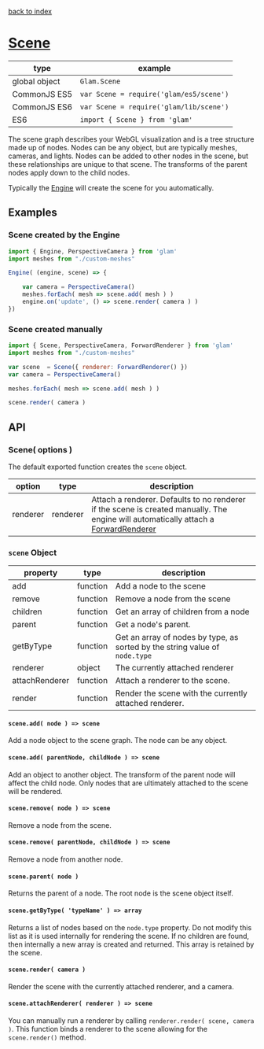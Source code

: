 [back to index](./)
# [Scene](https://github.com/glamjs/glam/tree/master/lib/scene)

| type          | example |
| ------------- | --------------------------------------- |
| global object | `Glam.Scene`                            |
| CommonJS ES5  | `var Scene = require('glam/es5/scene')` |
| CommonJS ES6  | `var Scene = require('glam/lib/scene')` |
| ES6           | `import { Scene } from 'glam'`          |

The scene graph describes your WebGL visualization and is a tree structure made up of nodes. Nodes can be any object, but are typically meshes, cameras, and lights. Nodes can be added to other nodes in the scene, but these relationships are unique to that scene. The transforms of the parent nodes apply down to the child nodes.

Typically the [Engine](./engine.md) will create the scene for you automatically.

## Examples

### Scene created by the Engine

```js
import { Engine, PerspectiveCamera } from 'glam'
import meshes from "./custom-meshes"

Engine( (engine, scene) => {

	var camera = PerspectiveCamera()
	meshes.forEach( mesh => scene.add( mesh ) )
	engine.on('update', () => scene.render( camera ) )
})
```

### Scene created manually

```js
import { Scene, PerspectiveCamera, ForwardRenderer } from 'glam'
import meshes from "./custom-meshes"

var scene  = Scene({ renderer: ForwardRenderer() })
var camera = PerspectiveCamera()

meshes.forEach( mesh => scene.add( mesh ) )

scene.render( camera )
```

## API

### Scene( options )

The default exported function creates the `scene` object. 

| option         | type         | description |
| -------------- | ------------ | ----------- |
| renderer       | renderer     | Attach a renderer. Defaults to no renderer if the scene is created manually. The engine will automatically attach a [ForwardRenderer](./renderer-forward.md) |

### `scene` Object

| property       | type         | description |
| -------------- | ------------ | ----------- |
| add            | function     | Add a node to the scene |
| remove         | function     | Remove a node from the scene |
| children       | function     | Get an array of children from a node |
| parent         | function     | Get a node's parent. |
| getByType      | function     | Get an array of nodes by type, as sorted by the string value of `node.type` |
| renderer       | object       | The currently attached renderer |
| attachRenderer | function     | Attach a renderer to the scene. |
| render         | function     | Render the scene with the currently attached renderer. |

#### `scene.add( node ) => scene`

Add a node object to the scene graph. The node can be any object.

#### `scene.add( parentNode, childNode ) => scene`

Add an object to another object. The transform of the parent node will affect the child node. Only nodes that are ultimately attached to the scene will be rendered. 

#### `scene.remove( node ) => scene`

Remove a node from the scene.

#### `scene.remove( parentNode, childNode ) => scene`

Remove a node from another node.

#### `scene.parent( node )`

Returns the parent of a node. The root node is the scene object itself.

#### `scene.getByType( 'typeName' ) => array`

Returns a list of nodes based on the `node.type` property. Do not modify this list as it is used internally for rendering the scene. If no children are found, then internally a new array is created and returned. This array is retained by the scene.

#### `scene.render( camera )`

Render the scene with the currently attached renderer, and a camera.

#### `scene.attachRenderer( renderer ) => scene`

You can manually run a renderer by calling `renderer.render( scene, camera )`. This function binds a renderer to the scene allowing for the `scene.render()` method.


